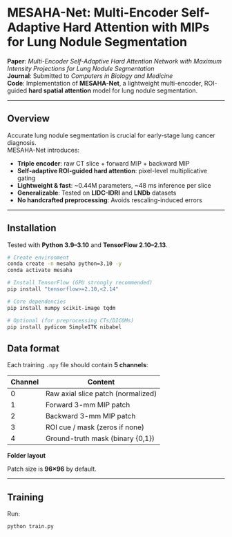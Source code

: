 # MESAHA-Net: Multi-Encoder Self-Adaptive Hard Attention with MIPs for Lung Nodule Segmentation

**Paper**: *Multi-Encoder Self-Adaptive Hard Attention Network with Maximum Intensity Projections for Lung Nodule Segmentation*  
**Journal**: Submitted to *Computers in Biology and Medicine*  
**Code**: Implementation of **MESAHA-Net**, a lightweight multi-encoder, ROI-guided **hard spatial attention** model for lung nodule segmentation.

---

## Overview

Accurate lung nodule segmentation is crucial for early-stage lung cancer diagnosis.  
MESAHA-Net introduces:

- **Triple encoder**: raw CT slice + forward MIP + backward MIP  
- **Self-adaptive ROI-guided hard attention**: pixel-level multiplicative gating  
- **Lightweight & fast**: ~0.44M parameters, ~48 ms inference per slice  
- **Generalizable**: Tested on **LIDC-IDRI** and **LNDb** datasets  
- **No handcrafted preprocessing**: Avoids rescaling-induced errors  

---


## Installation

Tested with **Python 3.9–3.10** and **TensorFlow 2.10–2.13**.

```bash
# Create environment
conda create -n mesaha python=3.10 -y
conda activate mesaha

# Install TensorFlow (GPU strongly recommended)
pip install "tensorflow>=2.10,<2.14"

# Core dependencies
pip install numpy scikit-image tqdm

# Optional (for preprocessing CTs/DICOMs)
pip install pydicom SimpleITK nibabel
```
## Data format

Each training `.npy` file should contain **5 channels**:

| Channel | Content                            |
|---------|------------------------------------|
| 0       | Raw axial slice patch (normalized) |
| 1       | Forward 3-mm MIP patch             |
| 2       | Backward 3-mm MIP patch            |
| 3       | ROI cue / mask (zeros if none)     |
| 4       | Ground-truth mask (binary {0,1})   |

**Folder layout**

Patch size is **96×96** by default.

---

## Training

Run:

```bash
python train.py
```


